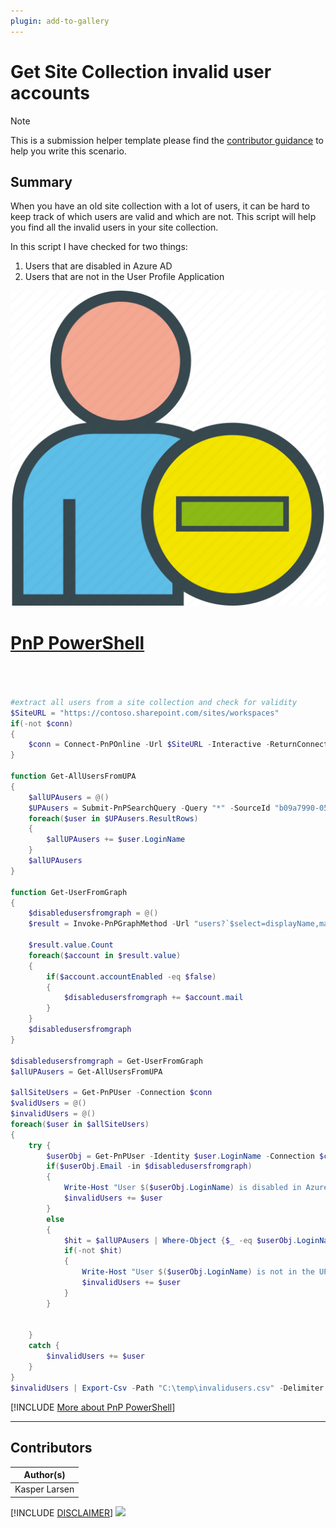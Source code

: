 ```yaml
---
plugin: add-to-gallery
---
```


# Get Site Collection invalid user accounts

> [!Note]
> This is a submission helper template please find the [contributor guidance](/docfx/contribute.md) to help you write this scenario.

## Summary

When you have an old site collection with a lot of users, it can be hard to keep track of which users are valid and which are not. This script will help you find all the invalid users in your site collection.

In this script I have checked for two things:
1. Users that are disabled in Azure AD
2. Users that are not in the User Profile Application

![Example Screenshot](assets/example.png)


# [PnP PowerShell](#tab/pnpps)

```powershell



#extract all users from a site collection and check for validity
$SiteURL = "https://contoso.sharepoint.com/sites/workspaces"
if(-not $conn)
{
    $conn = Connect-PnPOnline -Url $SiteURL -Interactive -ReturnConnection
}

function Get-AllUsersFromUPA
{
    $allUPAusers = @()
    $UPAusers = Submit-PnPSearchQuery -Query "*" -SourceId "b09a7990-05ea-4af9-81ef-edfab16c4e31" -SelectProperties "Title,WorkEmail" -All -Connection $conn
    foreach($user in $UPAusers.ResultRows)
    {
        $allUPAusers += $user.LoginName
    }
    $allUPAusers
}

function Get-UserFromGraph 
{
    $disabledusersfromgraph = @()
    $result = Invoke-PnPGraphMethod -Url "users?`$select=displayName,mail, AccountEnabled" -Connection $conn

    $result.value.Count
    foreach($account in $result.value)
    {
        if($account.accountEnabled -eq $false)
        {
            $disabledusersfromgraph += $account.mail
        }
    }
    $disabledusersfromgraph
}

$disabledusersfromgraph = Get-UserFromGraph
$allUPAusers = Get-AllUsersFromUPA

$allSiteUsers = Get-PnPUser -Connection $conn
$validUsers = @()
$invalidUsers = @()
foreach($user in $allSiteUsers)
{
    try {
        $userObj = Get-PnPUser -Identity $user.LoginName -Connection $conn -ErrorAction Stop
        if($userObj.Email -in $disabledusersfromgraph)
        {
            Write-Host "User $($userObj.LoginName) is disabled in Azure AD"
            $invalidUsers += $user
        }
        else
        {
            $hit = $allUPAusers | Where-Object {$_ -eq $userObj.LoginName}
            if(-not $hit)
            {
                Write-Host "User $($userObj.LoginName) is not in the UPA"
                $invalidUsers += $user
            }
        }
        
        
    }
    catch {
        $invalidUsers += $user
    }
}
$invalidUsers | Export-Csv -Path "C:\temp\invalidusers.csv" -Delimiter "|" -Encoding utf8 -Force

```
[!INCLUDE [More about PnP PowerShell](../../docfx/includes/MORE-PNPPS.md)]
***


## Contributors

| Author(s) |
|-----------|
| Kasper Larsen |

[!INCLUDE [DISCLAIMER](../../docfx/includes/DISCLAIMER.md)]
<img src="https://m365-visitor-stats.azurewebsites.net/script-samples/scripts/get-spo-invalid-user-accounts" aria-hidden="true" />
